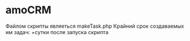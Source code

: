 # amoCRM

Файлом скрипты являеться makeTask.php
Крайний срок создаваемых им задач: +сутки после запуска скрипта
